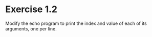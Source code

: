 # Exercise 1.2

Modify the echo program to print the index and value of each of its arguments,
one per line.
